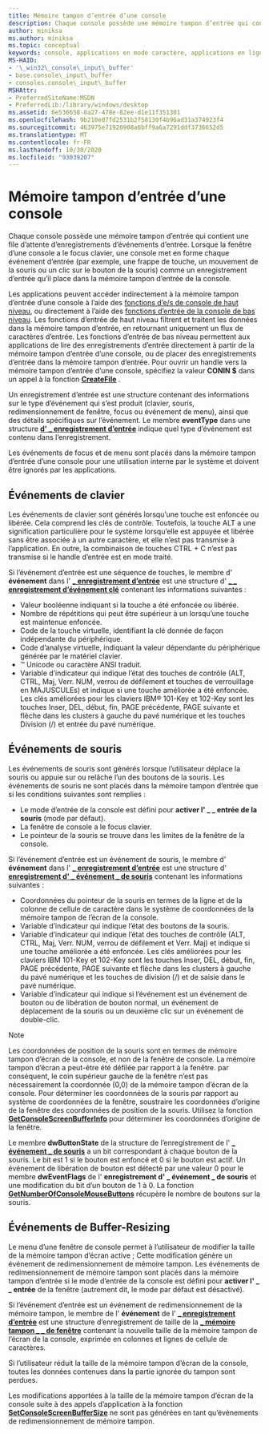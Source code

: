 ```yaml
---
title: Mémoire tampon d’entrée d’une console
description: Chaque console possède une mémoire tampon d’entrée qui contient une file d’attente d’enregistrements d’événements d’entrée.
author: miniksa
ms.author: miniksa
ms.topic: conceptual
keywords: console, applications en mode caractère, applications en ligne de commande, applications de terminal, API console
MS-HAID:
- '\_win32\_console\_input\_buffer'
- base.console\_input\_buffer
- consoles.console\_input\_buffer
MSHAttr:
- PreferredSiteName:MSDN
- PreferredLib:/library/windows/desktop
ms.assetid: 6e536658-8a27-478e-82ee-d1e11f351301
ms.openlocfilehash: 9b210e07fd2531b2f58130f4b96ad31a374923f4
ms.sourcegitcommit: 463975e71920908a6bff9a6a7291ddf3736652d5
ms.translationtype: MT
ms.contentlocale: fr-FR
ms.lasthandoff: 10/30/2020
ms.locfileid: "93039207"
---
```

# <a name="console-input-buffer"></a>Mémoire tampon d’entrée d’une console

Chaque console possède une mémoire tampon d’entrée qui contient une file d’attente d’enregistrements d’événements d’entrée. Lorsque la fenêtre d’une console a le focus clavier, une console met en forme chaque événement d’entrée (par exemple, une frappe de touche, un mouvement de la souris ou un clic sur le bouton de la souris) comme un enregistrement d’entrée qu’il place dans la mémoire tampon d’entrée de la console.

Les applications peuvent accéder indirectement à la mémoire tampon d’entrée d’une console à l’aide des [fonctions d’e/s de console de haut niveau](high-level-console-input-and-output-functions.md), ou directement à l’aide des [fonctions d’entrée de la console de bas niveau](low-level-console-input-functions.md). Les fonctions d’entrée de haut niveau filtrent et traitent les données dans la mémoire tampon d’entrée, en retournant uniquement un flux de caractères d’entrée. Les fonctions d’entrée de bas niveau permettent aux applications de lire des enregistrements d’entrée directement à partir de la mémoire tampon d’entrée d’une console, ou de placer des enregistrements d’entrée dans la mémoire tampon d’entrée. Pour ouvrir un handle vers la mémoire tampon d’entrée d’une console, spécifiez la valeur **CONIN $** dans un appel à la fonction [**CreateFile**](https://msdn.microsoft.com/library/windows/desktop/aa363858) .

Un enregistrement d’entrée est une structure contenant des informations sur le type d’événement qui s’est produit (clavier, souris, redimensionnement de fenêtre, focus ou événement de menu), ainsi que des détails spécifiques sur l’événement. Le membre **eventType** dans une structure [**d' \_ enregistrement d’entrée**](input-record-str.md) indique quel type d’événement est contenu dans l’enregistrement.

Les événements de focus et de menu sont placés dans la mémoire tampon d’entrée d’une console pour une utilisation interne par le système et doivent être ignorés par les applications.

## <a name="keyboard-events"></a>Événements de clavier

Les événements de clavier sont générés lorsqu’une touche est enfoncée ou libérée. Cela comprend les clés de contrôle. Toutefois, la touche ALT a une signification particulière pour le système lorsqu’elle est appuyée et libérée sans être associée à un autre caractère, et elle n’est pas transmise à l’application. En outre, la combinaison de touches CTRL + C n’est pas transmise si le handle d’entrée est en mode traité.

Si l’événement d’entrée est une séquence de touches, le membre d' **événement** dans l' [**\_ enregistrement d’entrée**](input-record-str.md) est une structure d' [**\_ \_ enregistrement d’événement clé**](key-event-record-str.md) contenant les informations suivantes :

- Valeur booléenne indiquant si la touche a été enfoncée ou libérée.
- Nombre de répétitions qui peut être supérieur à un lorsqu’une touche est maintenue enfoncée.
- Code de la touche virtuelle, identifiant la clé donnée de façon indépendante du périphérique.
- Code d’analyse virtuelle, indiquant la valeur dépendante du périphérique générée par le matériel clavier.
- ™ Unicode ou caractère ANSI traduit.
- Variable d’indicateur qui indique l’état des touches de contrôle (ALT, CTRL, Maj, Verr. NUM, verrou de défilement et touches de verrouillage en MAJUSCULEs) et indique si une touche améliorée a été enfoncée. Les clés améliorées pour les claviers IBM® 101-Key et 102-Key sont les touches Inser, DEL, début, fin, PAGE précédente, PAGE suivante et flèche dans les clusters à gauche du pavé numérique et les touches Division (/) et entrée du pavé numérique.

## <a name="mouse-events"></a>Événements de souris

Les événements de souris sont générés lorsque l’utilisateur déplace la souris ou appuie sur ou relâche l’un des boutons de la souris. Les événements de souris ne sont placés dans la mémoire tampon d’entrée que si les conditions suivantes sont remplies :

- Le mode d’entrée de la console est défini pour **activer l' \_ \_ entrée de la souris** (mode par défaut).
- La fenêtre de console a le focus clavier.
- Le pointeur de la souris se trouve dans les limites de la fenêtre de la console.

Si l’événement d’entrée est un événement de souris, le membre d' **événement** dans l' [**\_ enregistrement d’entrée**](input-record-str.md) est une structure d' [**enregistrement d' \_ événement \_ de souris**](mouse-event-record-str.md) contenant les informations suivantes :

- Coordonnées du pointeur de la souris en termes de la ligne et de la colonne de cellule de caractère dans le système de coordonnées de la mémoire tampon de l’écran de la console.
- Variable d’indicateur qui indique l’état des boutons de la souris.
- Variable d’indicateur qui indique l’état des touches de contrôle (ALT, CTRL, Maj, Verr. NUM, verrou de défilement et Verr. Maj) et indique si une touche améliorée a été enfoncée. Les clés améliorées pour les claviers IBM 101-Key et 102-Key sont les touches Inser, DEL, début, fin, PAGE précédente, PAGE suivante et flèche dans les clusters à gauche du pavé numérique et les touches de division (/) et de saisie dans le pavé numérique.
- Variable d’indicateur qui indique si l’événement est un événement de bouton ou de libération de bouton normal, un événement de déplacement de la souris ou un deuxième clic sur un événement de double-clic.

> [!NOTE]
>Les coordonnées de position de la souris sont en termes de mémoire tampon d’écran de la console, et non de la fenêtre de console. La mémoire tampon d’écran a peut-être été défilée par rapport à la fenêtre. par conséquent, le coin supérieur gauche de la fenêtre n’est pas nécessairement la coordonnée (0,0) de la mémoire tampon d’écran de la console. Pour déterminer les coordonnées de la souris par rapport au système de coordonnées de la fenêtre, soustraire les coordonnées d’origine de la fenêtre des coordonnées de position de la souris. Utilisez la fonction [**GetConsoleScreenBufferInfo**](getconsolescreenbufferinfo.md) pour déterminer les coordonnées d’origine de la fenêtre.

Le membre **dwButtonState** de la structure de l’enregistrement de l' [**\_ événement \_ de souris**](mouse-event-record-str.md) a un bit correspondant à chaque bouton de la souris. Le bit est 1 si le bouton est enfoncé et 0 si le bouton est actif. Un événement de libération de bouton est détecté par une valeur 0 pour le membre **dwEventFlags** de l' **enregistrement d' \_ événement \_ de souris** et une modification du bit d’un bouton de 1 à 0. La fonction [**GetNumberOfConsoleMouseButtons**](getnumberofconsolemousebuttons.md) récupère le nombre de boutons sur la souris.

## <a name="buffer-resizing-events"></a>Événements de Buffer-Resizing

Le menu d’une fenêtre de console permet à l’utilisateur de modifier la taille de la mémoire tampon d’écran active ; Cette modification génère un événement de redimensionnement de mémoire tampon. Les événements de redimensionnement de mémoire tampon sont placés dans la mémoire tampon d’entrée si le mode d’entrée de la console est défini pour **activer l' \_ \_ entrée** de la fenêtre (autrement dit, le mode par défaut est désactivé).

Si l’événement d’entrée est un événement de redimensionnement de la mémoire tampon, le membre de l' **événement** de l' [**\_ enregistrement d’entrée**](input-record-str.md) est une structure d’enregistrement de taille de la [**\_ mémoire tampon \_ \_ de fenêtre**](window-buffer-size-record-str.md) contenant la nouvelle taille de la mémoire tampon de l’écran de la console, exprimée en colonnes et lignes de cellule de caractères.

Si l’utilisateur réduit la taille de la mémoire tampon d’écran de la console, toutes les données contenues dans la partie ignorée du tampon sont perdues.

Les modifications apportées à la taille de la mémoire tampon d’écran de la console suite à des appels d’application à la fonction [**SetConsoleScreenBufferSize**](setconsolescreenbuffersize.md) ne sont pas générées en tant qu’événements de redimensionnement de mémoire tampon.
